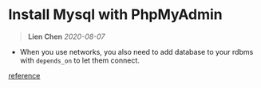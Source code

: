 # Install Mysql with PhpMyAdmin
> **Lien Chen** *2020-08-07*

* When you use networks, you also need to add database to your rdbms with `depends_on` to let them connect.

[reference](https://dev.to/maximization/install-mysql-with-phpmyadmin-using-docker-jn9)
